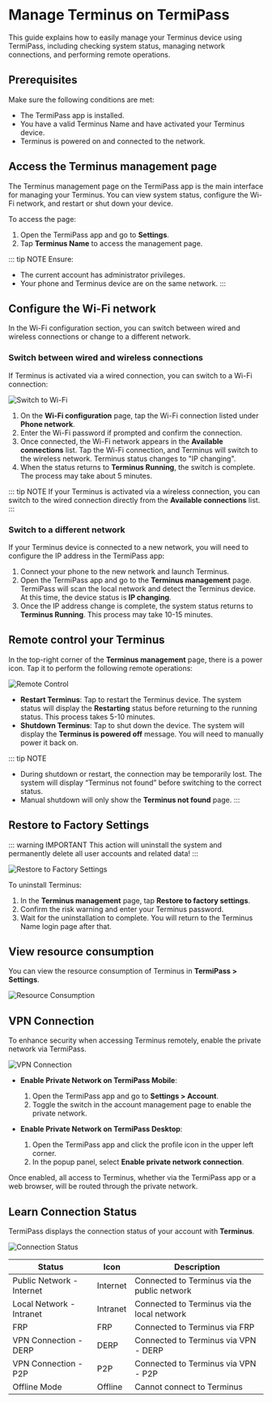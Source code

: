 # Manage Terminus on TermiPass

This guide explains how to easily manage your Terminus device using TermiPass, including checking system status, managing network connections, and performing remote operations.

## Prerequisites

Make sure the following conditions are met:

- The TermiPass app is installed.
- You have a valid Terminus Name and have activated your Terminus device.
- Terminus is powered on and connected to the network.

## Access the Terminus management page

The Terminus management page on the TermiPass app is the main interface for managing your Terminus. You can view system status, configure the Wi-Fi network, and restart or shut down your device.

To access the page:

1. Open the TermiPass app and go to **Settings**.
2. Tap **Terminus Name** to access the management page.

::: tip NOTE
Ensure:
- The current account has administrator privileges.
- Your phone and Terminus device are on the same network.
:::

## Configure the Wi-Fi network

In the Wi-Fi configuration section, you can switch between wired and wireless connections or change to a different network.

### Switch between wired and wireless connections

If Terminus is activated via a wired connection, you can switch to a Wi-Fi connection:

 ![Switch to Wi-Fi](/images/how-to/termipass/switch_to_wifi.png)

1. On the **Wi-Fi configuration** page, tap the Wi-Fi connection listed under **Phone network**.
2. Enter the Wi-Fi password if prompted and confirm the connection.
3. Once connected, the Wi-Fi network appears in the **Available connections** list. Tap the Wi-Fi connection, and Terminus will switch to the wireless network. Terminus status changes to "IP changing". 
4. When the status returns to **Terminus Running**, the switch is complete. The process may take about 5 minutes.

::: tip NOTE
If your Terminus is activated via a wireless connection, you can switch to the wired connection directly from the **Available connections** list.
:::

### Switch to a different network

If your Terminus device is connected to a new network, you will need to configure the IP address in the TermiPass app:

1. Connect your phone to the new network and launch Terminus.
2. Open the TermiPass app and go to the **Terminus management** page. TermiPass will scan the local network and detect the Terminus device. At this time, the device status is **IP changing**.
3. Once the IP address change is complete, the system status returns to **Terminus Running**. This process may take 10-15 minutes.

## Remote control your Terminus

In the top-right corner of the **Terminus management** page, there is a power icon. Tap it to perform the following remote operations:

![Remote Control](/images/how-to/termipass/remote_control.png)

- **Restart Terminus**: Tap to restart the Terminus device. The system status will display the **Restarting** status before returning to the running status. This process takes 5-10 minutes.
- **Shutdown Terminus**: Tap to shut down the device. The system will display the **Terminus is powered off** message. You will need to manually power it back on.

::: tip NOTE
- During shutdown or restart, the connection may be temporarily lost. The system will display “Terminus not found” before switching to the correct status.
- Manual shutdown will only show the **Terminus not found** page.
:::

## Restore to Factory Settings

::: warning IMPORTANT
This action will uninstall the system and permanently delete all user accounts and related data!
:::

![Restore to Factory Settings](/images/how-to/termipass/restore_to_factory.png)

To uninstall Terminus:

1. In the **Terminus management** page, tap **Restore to factory settings**.
2. Confirm the risk warning and enter your Terminus password.
3. Wait for the uninstallation to complete. You will return to the Terminus Name login page after that.

## View resource consumption

You can view the resource consumption of Terminus in **TermiPass > Settings**.

![Resource Consumption](/images/how-to/termipass/resource.jpg)

## VPN Connection

To enhance security when accessing Terminus remotely, enable the private network via TermiPass.

![VPN Connection](/images/how-to/termipass/vpn.jpg)

- **Enable Private Network on TermiPass Mobile**:
  1. Open the TermiPass app and go to **Settings > Account**.
  2. Toggle the switch in the account management page to enable the private network.

- **Enable Private Network on TermiPass Desktop**:
  1. Open the TermiPass app and click the profile icon in the upper left corner.
  2. In the popup panel, select **Enable private network connection**.

Once enabled, all access to Terminus, whether via the TermiPass app or a web browser, will be routed through the private network.

## Learn Connection Status

TermiPass displays the connection status of your account with **Terminus**.

![Connection Status](/images/how-to/termipass/connection_status.jpg)

| Status                      | Icon      | Description                                     |
| --------------------------- | --------- | ----------------------------------------------- |
| Public Network - Internet    | Internet  | Connected to Terminus via the public network    |
| Local Network - Intranet     | Intranet  | Connected to Terminus via the local network     |
| FRP                         | FRP       | Connected to Terminus via FRP                   |
| VPN Connection - DERP        | DERP      | Connected to Terminus via VPN - DERP            |
| VPN Connection - P2P         | P2P       | Connected to Terminus via VPN - P2P             |
| Offline Mode                 | Offline   | Cannot connect to Terminus                      |

